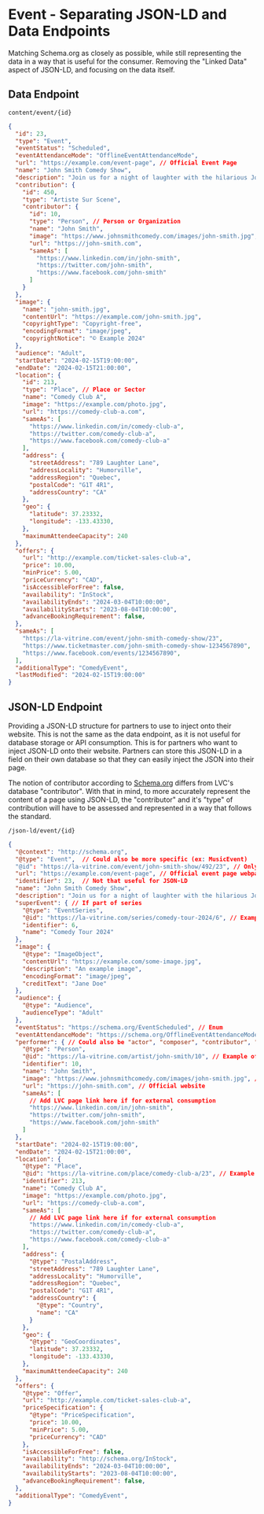# Event - Separating JSON-LD and Data Endpoints
Matching Schema.org as closely as possible, while still representing the data in a way that is useful for the consumer. Removing the "Linked Data" aspect of JSON-LD, and focusing on the data itself.

## Data Endpoint 
```content/event/{id}```
```json
{
  "id": 23,
  "type": "Event",
  "eventStatus": "Scheduled",
  "eventAttendanceMode": "OfflineEventAttendanceMode",
  "url": "https://example.com/event-page", // Official Event Page
  "name": "John Smith Comedy Show",
  "description": "Join us for a night of laughter with the hilarious John Smith.",
  "contribution": {
    "id": 450, 
    "type": "Artiste Sur Scene",
    "contributor": {
      "id": 10,
      "type": "Person", // Person or Organization
      "name": "John Smith",
      "image": "https://www.johnsmithcomedy.com/images/john-smith.jpg",
      "url": "https://john-smith.com",
      "sameAs": [
        "https://www.linkedin.com/in/john-smith",
        "https://twitter.com/john-smith",
        "https://www.facebook.com/john-smith"
      ]
    }
  },
  "image": {
    "name": "john-smith.jpg",
    "contentUrl": "https://example.com/john-smith.jpg",
    "copyrightType": "Copyright-free",
    "encodingFormat": "image/jpeg",
    "copyrightNotice": "© Example 2024"
  },
  "audience": "Adult",
  "startDate": "2024-02-15T19:00:00",
  "endDate": "2024-02-15T21:00:00",
  "location": {
    "id": 213,
    "type": "Place", // Place or Sector
    "name": "Comedy Club A",
    "image": "https://example.com/photo.jpg",
    "url": "https://comedy-club-a.com",
    "sameAs": [
      "https://www.linkedin.com/in/comedy-club-a",
      "https://twitter.com/comedy-club-a",
      "https://www.facebook.com/comedy-club-a"
    ],
    "address": {
      "streetAddress": "789 Laughter Lane",
      "addressLocality": "Humorville",
      "addressRegion": "Quebec",
      "postalCode": "G1T 4R1",
      "addressCountry": "CA"
    },
    "geo": {
      "latitude": 37.23332,
      "longitude": -133.43330,
    },
    "maximumAttendeeCapacity": 240
  },
  "offers": {
    "url": "http://example.com/ticket-sales-club-a",
    "price": 10.00,
    "minPrice": 5.00,
    "priceCurrency": "CAD",
    "isAccessibleForFree": false,
    "availability": "InStock",
    "availabilityEnds": "2024-03-04T10:00:00",
    "availabilityStarts": "2023-08-04T10:00:00",
    "advanceBookingRequirement": false,
  },
  "sameAs": [
    "https://la-vitrine.com/event/john-smith-comedy-show/23",
    "https://www.ticketmaster.com/john-smith-comedy-show-1234567890",
    "https://www.facebook.com/events/1234567890",
  ],
  "additionalType": "ComedyEvent",
  "lastModified": "2024-02-15T19:00:00"
}
```

## JSON-LD Endpoint
Providing a JSON-LD structure for partners to use to inject onto their website. This is not the same as the data endpoint, as it is not useful for database storage or API consumption. This is for partners who want to inject JSON-LD onto their website. Partners can store this JSON-LD in a field on their own database so that they can easily inject the JSON into their page.

The notion of contributor according to [Schema.org](https://schema.org) differs from LVC's database "contributor". With that in mind, to more accurately represent the content of a page using JSON-LD, the "contributor" and it's "type" of contribution will have to be assessed and represented in a way that follows the standard.

```/json-ld/event/{id}```
```json
{
  "@context": "http://schema.org",
  "@type": "Event",  // Could also be more specific (ex: MusicEvent)
  "@id": "https://la-vitrine.com/event/john-smith-show/492/23", // Only for an example of LVC Frontend injection - see notes. This would be the event page on the partner's website
  "url": "https://example.com/event-page", // Official event page webpage
  "identifier": 23,  // Not that useful for JSON-LD
  "name": "John Smith Comedy Show",
  "description": "Join us for a night of laughter with the hilarious John Smith.",
  "superEvent": { // If part of series
    "@type": "EventSeries",
    "@id": "https://la-vitrine.com/series/comedy-tour-2024/6", // Example of LVC Frontend injection
    "identifier": 6,
    "name": "Comedy Tour 2024"
  },
  "image": {
    "@type": "ImageObject",
    "contentUrl": "https://example.com/some-image.jpg",
    "description": "An example image",
    "encodingFormat": "image/jpeg",
    "creditText": "Jane Doe"
  },
  "audience": {
    "@type": "Audience",
    "audienceType": "Adult"
  },
  "eventStatus": "https://schema.org/EventScheduled", // Enum
  "eventAttendanceMode": "https://schema.org/OfflineEventAttendanceMode", // Enum
  "performer": { // Could also be "actor", "composer", "contributor", "organizer"
    "@type": "Person",
    "@id": "https://la-vitrine.com/artist/john-smith/10", // Example of LVC Frontend injection
    "identifier": 10,
    "name": "John Smith",
    "image": "https://www.johnsmithcomedy.com/images/john-smith.jpg", // or full ImageObject??
    "url": "https://john-smith.com", // Official website
    "sameAs": [
      // Add LVC page link here if for external consumption
      "https://www.linkedin.com/in/john-smith",
      "https://twitter.com/john-smith",
      "https://www.facebook.com/john-smith"
    ]
  },
  "startDate": "2024-02-15T19:00:00",
  "endDate": "2024-02-15T21:00:00",
  "location": {
    "@type": "Place",
    "@id": "https://la-vitrine.com/place/comedy-club-a/23", // Example of LVC Frontend injection
    "identifier": 213,
    "name": "Comedy Club A",
    "image": "https://example.com/photo.jpg",
    "url": "https://comedy-club-a.com",
    "sameAs": [
      // Add LVC page link here if for external consumption
      "https://www.linkedin.com/in/comedy-club-a",
      "https://twitter.com/comedy-club-a",
      "https://www.facebook.com/comedy-club-a"
    ],
    "address": {
      "@type": "PostalAddress",
      "streetAddress": "789 Laughter Lane",
      "addressLocality": "Humorville",
      "addressRegion": "Quebec",
      "postalCode": "G1T 4R1",
      "addressCountry": {
        "@type": "Country",
        "name": "CA"
      }
    },
    "geo": {
      "@type": "GeoCoordinates",
      "latitude": 37.23332,
      "longitude": -133.43330,
    },
    "maximumAttendeeCapacity": 240
  },
  "offers": {
    "@type": "Offer",
    "url": "http://example.com/ticket-sales-club-a",
    "priceSpecification": {
      "@type": "PriceSpecification",
      "price": 10.00,
      "minPrice": 5.00,
      "priceCurrency": "CAD"
    },
    "isAccessibleForFree": false,
    "availability": "http://schema.org/InStock",
    "availabilityEnds": "2024-03-04T10:00:00",
    "availabilityStarts": "2023-08-04T10:00:00",
    "advanceBookingRequirement": false,
  },
  "additionalType": "ComedyEvent",
}
```